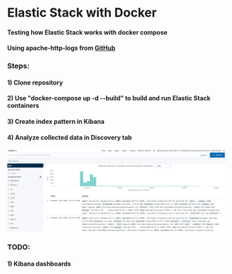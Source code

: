 # Elastic Stack with Docker
#### Testing how Elastic Stack works with docker compose
#### Using apache-http-logs from [GitHub](https://github.com/ocatak/apache-http-logs.git)

### Steps:
#### 1) Clone repository
#### 2) Use "docker-compose up -d --build" to build and run Elastic Stack containers
#### 3) Create index pattern in Kibana
#### 4) Analyze collected data in Discovery tab
![kibana_discover](/images/kibana_discover.png)

### TODO:
#### 1) Kibana dashboards
